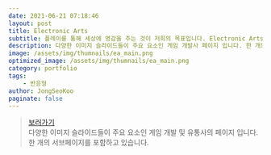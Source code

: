 ```yaml
---
date: 2021-06-21 07:18:46
layout: post
title: Electronic Arts
subtitle: 플레이를 통해 세상에 영감을 주는 것이 저희의 목표입니다. Electronic Arts는 콘솔, PC, 모바일 게임 분야를 선도하는 퍼블리셔 기업입니다. <sup><a href="https://www.ea.com/ko-kr">#</a></sup>
description: 다양한 이미지 슬라이드들이 주요 요소인 게임 개발사 페이지 입니다. 한 개의 서브페이지를 포함하고 있습니다.
image: /assets/img/thumnails/ea_main.png
optimized_image: /assets/img/thumnails/ea_main.png
category: portfolio
tags:
    - 반응형
author: JongSeoKoo
paginate: false
---
```


> <a href="/assets/portfolio/portfolio_EA/index.html" target="_blank">보러가기</a>  
> 다양한 이미지 슬라이드들이 주요 요소인 게임 개발 및 유통사의 페이지 입니다. 한 개의 서브페이지를 포함하고 있습니다.
